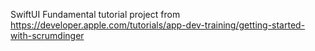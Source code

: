 SwiftUI Fundamental tutorial project from https://developer.apple.com/tutorials/app-dev-training/getting-started-with-scrumdinger
